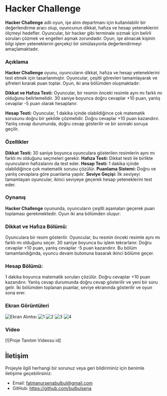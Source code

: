 # Hacker Challenge

**Hacker Challenge** adlı oyun, işe alım departmanı için kullanılabilir bir değerlendirme aracı olup, 
oyuncunun dikkat, hafıza ve hesap yeteneklerini ölçmeyi hedefler. Oyuncular, bir hacker gibi terminale 
sızmak için belirli soruları çözmek ve engelleri aşmak zorundadır. Oyun, işe alınacak kişinin bilgi işlem 
yeteneklerini gerçekçi bir simülasyonla değerlendirmeyi amaçlamaktadır.

### Açıklama
**Hacker Challenge** oyunu, oyuncuların dikkat, hafıza ve hesap yeteneklerini test etmek için tasarlanmıştır. 
Oyuncular, çeşitli görevleri tamamlayarak ve şifreleri kırarak puan toplar. Oyun, iki ana bölümden oluşmaktadır:

**Dikkat ve Hafıza Testi:** 
Oyuncular, bir resmin önceki resimle aynı mı farklı mı olduğunu belirlemelidir.
30 saniye boyunca doğru cevaplar +10 puan, yanlış cevaplar -5 puan olarak hesaplanır.

**Hesap Testi:**
Oyuncular, 1 dakika içinde olabildiğince çok matematik sorusunu doğru bir şekilde çözmelidir.
Doğru cevaplar +10 puan kazandırır. Yanlış cevap durumunda, doğru cevap gösterilir ve bir sonraki soruya geçilir.

### Özellikler

**Dikkat Testi:** 30 saniye boyunca oyunculara gösterilen resimlerin aynı mı farklı mı olduğunu seçmeleri gerekir.
**Hafıza Testi:** Dikkat testi ile birlikte oyuncuların hafızalarını da test eder.
**Hesap Testi:** 1 dakika içinde olabildiğince çok matematik sorusu çözülür.
**Puanlama Sistemi:** Doğru ve yanlış cevaplara göre puanlama yapılır.
**Seviye Geçişi:** İlk seviyeyi tamamlayan oyuncular, ikinci seviyeye geçerek hesap yeteneklerini test eder.

### Oynanış

**Hacker Challenge** oyununda, oyuncuların çeşitli aşamaları geçerek puan toplaması gerekmektedir. Oyun iki ana bölümden oluşur:

### Dikkat ve Hafıza Bölümü:

Oyunculara bir resim gösterilir.
Oyuncular, bu resmin önceki resimle aynı mı farklı mı olduğunu seçer.
30 saniye boyunca bu işlem tekrarlanır.
Doğru cevaplar +10 puan, yanlış cevaplar -5 puan kazandırır.
Bu bölüm tamamlandığında, oyuncu devam butonuna basarak ikinci bölüme geçer.

### Hesap Bölümü:

1 dakika boyunca matematik soruları çözülür.
Doğru cevaplar +10 puan kazandırır.
Yanlış cevap durumunda doğru cevap gösterilir ve yeni bir soru gelir.
İki bölümden toplanan puanlar, seviye ekranında gösterilir ve oyun sona erer.

### Ekran Görüntüleri

![Ekran Alıntısı](https://github.com/bulbulsena/HACKER-CHALLENGE/assets/121025786/d1212685-83fc-4d5b-8776-600289cf516c)
![1](https://github.com/bulbulsena/HACKER-CHALLENGE/assets/121025786/c3f6e6a3-5f5c-4785-af05-4b2e0293c7dc)
![2](https://github.com/bulbulsena/HACKER-CHALLENGE/assets/121025786/497ac552-1010-4028-8956-3719ef803df5)
![3](https://github.com/bulbulsena/HACKER-CHALLENGE/assets/121025786/bd4af5ac-e40c-4b79-a3e4-62d11ef2ba55)
![4](https://github.com/bulbulsena/HACKER-CHALLENGE/assets/121025786/2941ceeb-c162-49bd-91e9-6976c842898e)


### Video

[![Proje Tanıtım Videosu id]

## İletişim

Projeyle ilgili herhangi bir sorunuz veya geri bildiriminiz için benimle iletişime geçebilirsiniz:

- Email: fatmanursenabulbul@gmail.com
- GitHub: https://github.com/bulbulsena

